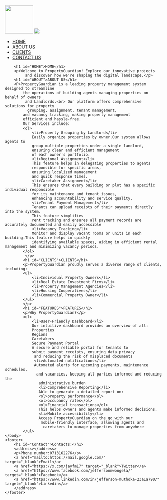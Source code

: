 <!DOCTYPE html>
<html>
    <head>
    <meta charset="8-UTF">
    <meta lang="en">
    <title>plpexe</title>
    <img src="logo1.png" height="90">
    <img src="logo.png" aligh="right" >
        <link rel="stylesheet" type="text/css" href="PropertyGurdian.css">
    </head>
    <body>
        <nav>
            <ul>
                <li><a href="#HOME">HOME</a></li>
                <li><a href="#ABOUT US">ABOUT US</a></li>
                <li><a href="#CLIENTS">CLIENTS</a></li>
                <li><a href="#Contact">CONTACT US</a></li>
            </ul>
        </nav>

        <h1 id="HOME">HOME</h1>
        <p>Welcome to PropertyGuardian! Explore our innovative projects
             and discover how we're shaping the digital landscape.</p>
        <h1 id="ABOUT">ABOUT US</h1>
        <P>PropertyGuardian is a leading property management system designed to streamline 
            the operations of building agents managing properties on behalf of owners
             and Landlords.<br> Our platform offers comprehensive solutions for property
              grouping, assignment, tenant management, 
            and vacancy tracking, making property management 
            efficient and hassle-free.
            Our Services include:
            <ol>
                <li>Property Grouping by Landlord</li>
                Easily organize properties by owner.Our system allows agents to 
                group multiple properties under a single landlord, 
                ensuring clear and efficient management 
                of each owner's portfolio.
                <li>Regional Assignment</li>
                This feature helps in delegating properties to agents
                responsible for specific areas,
                ensuring localized management 
                and quick response times.
                <li>Caretaker Assignment</li>
                This ensures that every building or plot has a specific individual responsible 
                for its maintenance and tenant issues, 
                enhancing accountability and service quality.
                <li>Tenant Payment Management</li>
                Tenants can upload receipts of their payments directly into the system.
                This feature simplifies
                rent tracking and ensures all payment records are accurately documented and easily accessible
                <li>Vacancy Tracking</li>
                Monitor and display vacant rooms or units in each building.This feature helps in quickly
                identifying available spaces, aiding in efficient rental management and minimizing vacancy periods.
            </ol> 
             </p>
            <h1 id="CLIENTS">CLIENTS</h1>
            <p>PropertyGuardian proudly serves a diverse range of clients, including:
            <ul>
                <li>Individual Property Owners</li>
                <li>Real Estate Investment Firms</li>
                <li>Property Management Agencies</li>
                <li>Housing Cooperatives</li>
                <li>Commercial Property Owner</li>
            </ul>
            </p>
            <h1 id="FEATURES">FEATURES</h1>
            <p>Why PropertyGuardian?</p>
            <ul>
                <li>User-Friendly Dashboard</li>
                Our intuitive dashboard provides an overview of all:
                Properties
                Regions
                Caretakers
                Secure Payment Portal
                A secure and reliable portal for tenants to 
                submit payment receipts, ensuring data privacy
                 and reducing the risk of misplaced documents
                 <li>Automated notifications</li>
                 Automated alerts for upcoming payments, maintenance schedules,
                  and vacancies, keeping all parties informed and reducing the
                   administrative burden
                   <li>Comprehensive Reporting</li>
                   Able to genarate a detailed report on:
                   <ol>property performance</ol>
                   <ol>occupancy rates</ol>
                   <ol>Financial transactions</ol>
                   This helps owners and agents make informed decisions.
                   <li>Mobile accessibility</li>
                   Access PropertyGuardian on the go with our
                    mobile-friendly interface, allowing agents and
                     caretakers to manage properties from anywhere
            </ul>
    </body>
    <footer>
        <h1 id="Contact">Contacts:</h1>
        <address></address>
        <p>Phone number:0713162276</p>
        <a href="mailto:https://mail.google.com/" target="_blank">Email</a>
        <a href="https://x.com/jayfm17" target="_blank">Twitter</a>
        <a href="https://www.facebook.com/jeffersonmwongela/"  target="_blank">Facebook</a>
        <a href="https://www.linkedin.com/in/jefferson-muthoka-23a1a790/" target="_blank">Linkedin</a>
        </address>
    </footer>
</html>

